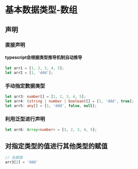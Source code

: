 # 基本数据类型-数组

## 声明
### 直接声明
#### typescript会根据类型推导机制自动推导
```ts
let arr1 = [1, 2, 3, 4, 5];
let arr2 = [1, 'ddd'];
```

### 手动指定数据类型
```ts
let arr3: number[] = [1, 2, 3, 4, 5];
let arr4: (string | number | boolean)[] = [1, 'ddd', true];
let arr5: any[] = [1, 'ddd', false, null];
```

### 利用泛型进行声明
```ts
let arr6: Array<number> = [1, 2, 3, 4, 5];
```
## 对指定类型的值进行其他类型的赋值
```ts
// 会报错
arr3[2] = 'ddd'
```
